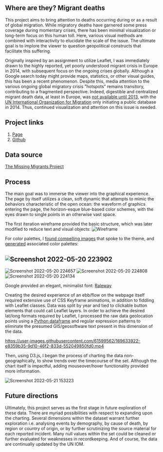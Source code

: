## Where are they? Migrant deaths
This project aims to bring attention to deaths occurring during or as a result of global migration. While migratory deaths have garnered some press coverage during momentary crises, there has been minimal visualization or long-term focus on this human toll. Here, various visual methods are combined with interactivity to elucidate the scale of the issue. The ultimate goal is to implore the viewer to question geopolitical constructs that facilitate this suffering.

Originally inspired by an assignment to utilize Leaflet, I was immediately drawn to the highly reported, yet poorly understood migrant crisis in Europe in 2014, with subsequent focus on the ongoing crises globally. Although a Google search today might provide maps, statistics, or other visual guides, this has been a recent phenomenon. Despite this, media attention to the various ongoing global migratory crisis "hotspots" remains transitory, contributing to a fragmented perspective. Indeed, digestible and centralized migrant death data, at least in Europe, was [not available until 2013](http://www.themigrantsfiles.com/), with the [UN International Organization for Migration](https://www.iom.int/iom-history) only initiating a public database in 2014. Thus, continued visualization and attention on this issue is needed.

## Project links
1. [Page](https://beninbar.github.io/Migrant-deaths-2014-2022/finalproject.html)
2. [Github](https://github.com/beninbar/Migrant-deaths-2014-2022)

## Data source
[The Missing Migrants Project](https://missingmigrants.iom.int/downloads)

## Process
The main goal was to immerse the viewer into the graphical experience. The page by itself utilizes a clean, soft dynamic that attempts to mimic the behaviors characteristic of the open ocean: the waveform of graphics entering the page, the horizon-esque blue-based color schemes, with the eyes drawn to single points in an otherwise vast space.

The first iteration wireframe provided the basic structure, which was later modified to reduce text and visual objects:
![Wireframe](https://user-images.githubusercontent.com/61599562/169631024-2e544c71-7b9b-45eb-b39d-25439a4f0c5b.jpg)

For color palettes, I [found compelling images](https://unsplash.com/s/photos/migrant) that spoke to the theme, and [generated](https://palettegenerator.com/) associated color palettes:

![Screenshot 2022-05-20 223902](https://user-images.githubusercontent.com/61599562/169631132-18d28a8d-61ff-4495-b125-99517a6c3098.jpg)
----------------------------------------------------------------------------------------------------------------------------------------
![Screenshot 2022-05-20 224657](https://user-images.githubusercontent.com/61599562/169631433-aeb6787b-0483-45c9-b77b-0e6b6128b5d8.jpg)
![Screenshot 2022-05-20 224808](https://user-images.githubusercontent.com/61599562/169631439-3997466e-fbab-4395-827b-d64085070731.jpg)
![Screenshot 2022-05-20 224134](https://user-images.githubusercontent.com/61599562/169631213-78c04455-09ce-44ba-855f-4d495208b9a7.jpg)


Google provided an elegant, minimalist font: [Raleway](https://fonts.google.com/specimen/Raleway)

Creating the desired experience of an ebb/flow on the webpage itself required extensive use of CSS Keyframe animations, in addition to fiddling with Leaflet classes. Data was split by year and tied to clickable button elements that could call Leaflet layers. In order to achieve the desired lat/long formats required by Leaflet, I processed the raw data geolocation points using a [Python dataframe](https://github.com/beninbar/Migrant-deaths-2014-2022/blob/34c27d875b6f5e8fa2184a934c060bbc469ea12b/Migrant%20data%20cleaning.ipynb) and regular expression patterns to eliminate the presumed GIS/geosoftware text present in this dimension of the data.

https://user-images.githubusercontent.com/61599562/169633922-e8359b35-9d10-46f2-833d-552049850fd0.mp4


Then, using D3.js, I began the process of charting the data non-geographically, to show trends over the timecourse of the set. Although the chart itself is impactful, adding mouseover/hover functionality provided more information.

![Screenshot 2022-05-21 153223](https://user-images.githubusercontent.com/61599562/169666589-a78322fe-6454-4f07-b873-766a2a46f5b4.jpg)


## Future directions
Ultimately, this project serves as the first stage in future exploration of these data. There are myriad possibilities with respect to expanding upon the charting. Several dimensions within the dataset warrant further exploration i.e. analysing events by demography, by cause of death, by region or country of origin, or by further scrutinizing the source material for each reported incident. Many null values within the set could be cleaned or further evaluated for weaknesses in recordkeeping. And of course, the data are continually updated by the UN IOM.
